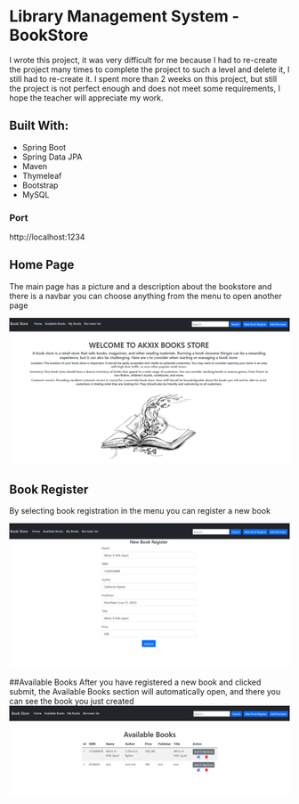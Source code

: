 # Library Management System - BookStore
I wrote this project, it was very difficult for me because I had to re-create the project many times to complete the project to such a level and delete it, I still had to re-create it.  I spent more than 2 weeks on this project, but still the project is not perfect enough and does not meet some requirements, I hope the teacher will appreciate my work.

## Built With:
- Spring Boot
- Spring Data JPA
- Maven
- Thymeleaf
- Bootstrap
- MySQL

### Port
  http://localhost:1234
  
## Home Page
The main page has a picture and a description about the bookstore and there is a navbar you can choose anything from the menu to open another page

![This is an image](AKXIX_MID_PROJECT(T_T)/photo/home.png)

## Book Register
By selecting book registration in the menu you can register a new book

![This is an image](AKXIX_MID_PROJECT(T_T)/photo/bookreg.png)

##Available Books
After you have registered a new book and clicked submit, the Available Books section will automatically open, and there you can see the book you just created
![This is an image](AKXIX_MID_PROJECT(T_T)/photo/avilbook.png)
